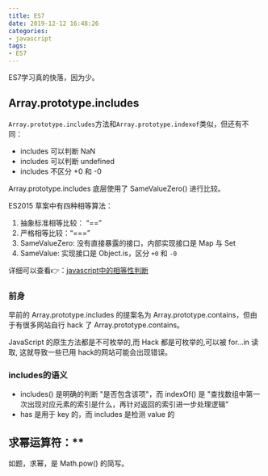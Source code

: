 ```yaml
---
title: ES7
date: 2019-12-12 16:48:26
categories:
- javascript
tags:
- ES7
---
```

ES7学习真的快落，因为少。

## Array.prototype.includes

`Array.prototype.includes`方法和`Array.prototype.indexof`类似，但还有不同：

- includes 可以判断 NaN
- includes 可以判断 undefined
- includes 不区分 +0 和 -0

Array.prototype.includes 底层使用了 SameValueZero() 进行比较。

ES2015 草案中有四种相等算法：

1. 抽象标准相等比较： “==”
2. 严格相等比较：“===”
3. SameValueZero: 没有直接暴露的接口，内部实现接口是 Map 与 Set
4. SameValue: 实现接口是 Object.is，区分 `+0` 和 `-0`

详细可以查看👉：[javascript中的相等性判断](https://developer.mozilla.org/zh-CN/docs/Web/JavaScript/Equality_comparisons_and_sameness)

### 前身

早前的 Array.prototype.includes 的提案名为 Array.prototype.contains，但由于有很多网站自行 hack 了 Array.prototype.contains。

JavaScript 的原生方法都是不可枚举的,而 Hack 都是可枚举的,可以被 for...in 读取, 这就导致一些已用 hack的网站可能会出现错误。

### includes的语义

- includes() 是明确的判断 "是否包含该项"，而 indexOf() 是 "查找数组中第一次出现对应元素的索引是什么，再针对返回的索引进一步处理逻辑"
- has 是用于 key 的，而 includes 是检测 value 的

## 求幂运算符：**

如题，求幂，是 Math.pow() 的简写。
